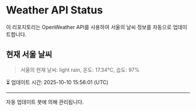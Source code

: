 
# Weather API Status

이 리포지토리는 OpenWeather API를 사용하여 서울의 날씨 정보를 자동으로 업데이트합니다.

## 현재 서울 날씨
> 서울의 현재 날씨: light rain, 온도: 17.34°C, 습도: 97%

⏳ 업데이트 시간: 2025-10-10 15:56:01 (UTC)

---
자동 업데이트 봇에 의해 관리됩니다.
